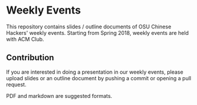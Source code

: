 Weekly Events
===

This repository contains slides / outline documents of OSU Chinese Hackers' weekly events. Starting from Spring 2018, weekly events are held with ACM Club.

Contribution
---

If you are interested in doing a presentation in our weekly events, please upload slides or an outline document by pushing a commit or opening a pull request.

PDF and markdown are suggested formats.
